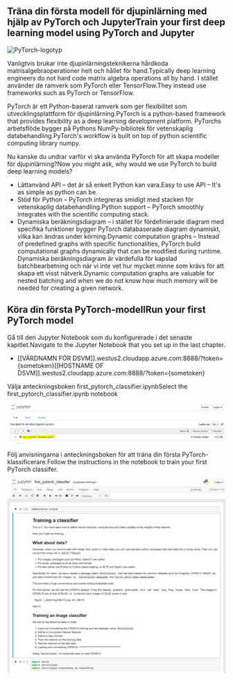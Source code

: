 ## <a name="train-your-first-deep-learning-model-using-pytorch-and-jupyter"></a><span data-ttu-id="a74c8-101">Träna din första modell för djupinlärning med hjälp av PyTorch och Jupyter</span><span class="sxs-lookup"><span data-stu-id="a74c8-101">Train your first deep learning model using PyTorch and Jupyter</span></span>

![PyTorch-logotyp](../media/5-image1.PNG) 

<span data-ttu-id="a74c8-103">Vanligtvis brukar inte djupinlärningsteknikerna hårdkoda matrisalgebraoperationer helt och hållet för hand.</span><span class="sxs-lookup"><span data-stu-id="a74c8-103">Typically deep learning engineers do not hard code matrix algebra operations all by hand.</span></span> <span data-ttu-id="a74c8-104">I stället använder de ramverk som PyTorch eller TensorFlow.</span><span class="sxs-lookup"><span data-stu-id="a74c8-104">They instead use frameworks such as PyTorch or TensorFlow.</span></span>  

<span data-ttu-id="a74c8-105">PyTorch är ett Python-baserat ramverk som ger flexibilitet som utvecklingsplattform för djupinlärning.</span><span class="sxs-lookup"><span data-stu-id="a74c8-105">PyTorch is a python-based framework that provides flexibility as a deep learning development platform.</span></span> <span data-ttu-id="a74c8-106">PyTorchs arbetsflöde bygger på Pythons NumPy-bibliotek för vetenskaplig databehandling.</span><span class="sxs-lookup"><span data-stu-id="a74c8-106">PyTorch's workflow is built on top of python scientific computing library numpy.</span></span> 

<span data-ttu-id="a74c8-107">Nu kanske du undrar varför vi ska använda PyTorch för att skapa modeller för djupinlärning?</span><span class="sxs-lookup"><span data-stu-id="a74c8-107">Now you might ask, why would we use PyTorch to build deep learning models?</span></span>  

- <span data-ttu-id="a74c8-108">Lättanvänd API – det är så enkelt Python kan vara.</span><span class="sxs-lookup"><span data-stu-id="a74c8-108">Easy to use API – It's as simple as python can be.</span></span>
- <span data-ttu-id="a74c8-109">Stöd för Python – PyTorch integreras smidigt med stacken för vetenskaplig databehandling.</span><span class="sxs-lookup"><span data-stu-id="a74c8-109">Python support – PyTorch smoothly integrates with the scientific computing stack.</span></span>
- <span data-ttu-id="a74c8-110">Dynamiska beräkningsdiagram – i stället för fördefinierade diagram med specifika funktioner bygger PyTorch databaserade diagram dynamiskt, vilka kan ändras under körning.</span><span class="sxs-lookup"><span data-stu-id="a74c8-110">Dynamic computation graphs – Instead of predefined graphs with specific functionalities, PyTorch build computational graphs dynamically that can be modified during runtime.</span></span> <span data-ttu-id="a74c8-111">Dynamiska beräkningsdiagram är värdefulla för kapslad batchbearbetning och när vi inte vet hur mycket minne som krävs för att skapa ett visst nätverk.</span><span class="sxs-lookup"><span data-stu-id="a74c8-111">Dynamic computation graphs are valuable for nested batching and when we do not know how much memory will be needed for creating a given network.</span></span>

## <a name="run-your-first-pytorch-model"></a><span data-ttu-id="a74c8-112">Köra din första PyTorch-modell</span><span class="sxs-lookup"><span data-stu-id="a74c8-112">Run your first PyTorch model</span></span>

<span data-ttu-id="a74c8-113">Gå till den Jupyter Notebook som du konfigurerade i det senaste kapitlet.</span><span class="sxs-lookup"><span data-stu-id="a74c8-113">Navigate to the Jupyter Notebook that you set up in the last chapter.</span></span>

- <span data-ttu-id="a74c8-114">[[VÄRDNAMN FÖR DSVM]].westus2.cloudapp.azure.com:8888/?token={sometoken}</span><span class="sxs-lookup"><span data-stu-id="a74c8-114">[[HOSTNAME OF DSVM]].westus2.cloudapp.azure.com:8888/?token={sometoken}</span></span>

<span data-ttu-id="a74c8-115">Välja anteckningsboken first_pytorch_classifier.ipynb</span><span class="sxs-lookup"><span data-stu-id="a74c8-115">Select the first_pytorch_classifier.ipynb notebook</span></span>

![välja first_pytorch_classifier.ipynb](../media/5-image2.PNG)

<span data-ttu-id="a74c8-117">Följ anvisningarna i anteckningsboken för att träna din första PyTorch-klassificerare.</span><span class="sxs-lookup"><span data-stu-id="a74c8-117">Follow the instructions in the notebook to train your first PyTorch classifer.</span></span>

![skärmbild av anteckningsbok](../media/5-image3.PNG)
